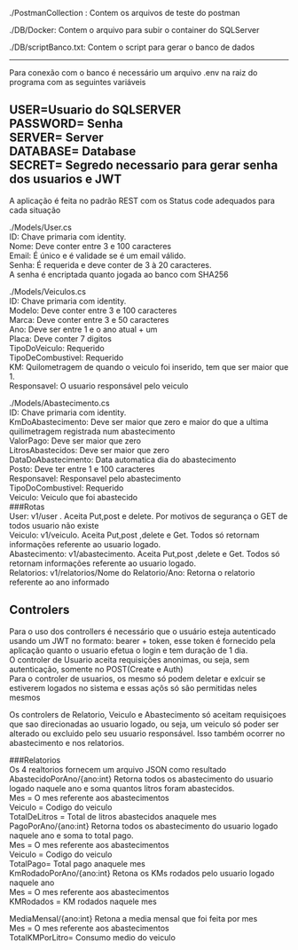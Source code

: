 ./PostmanCollection : Contem os arquivos de teste do postman

./DB/Docker: Contem o arquivo para subir o container do SQLServer    

./DB/scriptBanco.txt: Contem o script para gerar o banco de dados  

------------------------------------------------------  

Para conexão com o banco é necessário um arquivo .env na raiz do programa com as seguintes variáveis 

USER=Usuario do SQLSERVER  
PASSWORD= Senha  
SERVER= Server   
DATABASE= Database   
SECRET= Segredo necessario para gerar senha dos usuarios e JWT  
------------------------------------------------------  

A aplicação é feita no padrão REST com os Status code adequados para cada situação


./Models/User.cs   
ID: Chave primaria com identity.  
Nome: Deve conter entre 3 e 100 caracteres  
Email: É único e é validade se é um email válido.  
Senha: É requerida e deve conter de 3 à 20 caracteres.  
	A senha é encriptada quanto jogada ao banco com SHA256  

./Models/Veiculos.cs  
ID: Chave primaria com identity.  
Modelo: Deve conter entre 3 e 100 caracteres  
Marca: Deve conter entre 3 e 50 caracteres  
Ano: Deve ser entre 1 e o ano atual +  um  
Placa: Deve conter 7 digitos  
TipoDoVeiculo: Requerido  
TipoDeCombustivel: Requerido  
KM: Quilometragem de quando o veiculo foi inserido, tem que ser maior que 1.  
Responsavel: O usuario responsável pelo veiculo  

./Models/Abastecimento.cs   
ID: Chave primaria com identity.  
KmDoAbastecimento: Deve ser maior que zero e maior do que a ultima quilimetragem registrada num abastecimento  
ValorPago: Deve ser maior que zero  
LitrosAbastecidos: Deve ser maior que zero  
DataDoAbastecimento: Data automatica dia do abastecimento  
Posto: Deve ter entre 1 e 100 caracteres  
Responsavel: Responsavel pelo abastecimento  
TipoDoCombustivel: Requerido  
Veiculo: Veiculo que foi abastecido  
###Rotas  
User: v1/user . Aceita Put,post e delete. Por motivos de segurança o GET de todos usuario não existe  
Veiculo: v1/veiculo. Aceita Put,post ,delete e Get. Todos só retornam informações referente ao usuario logado.  
Abastecimento: v1/abastecimento. Aceita Put,post ,delete e Get. Todos só retornam informações referente ao usuario logado.  
Relatorios: v1/relatorios/Nome do Relatorio/Ano: Retorna o relatorio referente ao ano informado  

## Controlers  
Para o uso dos controllers é necessário que o usuário esteja autenticado usando um JWT no formato: bearer + token, esse token é fornecido pela aplicação quanto o usuario efetua o login e tem duração de 1 dia.  
O controler de Usuario aceita requisições anonimas, ou seja, sem autenticação, somente no POST(Create e Auth)  
Para o controler de usuarios, os mesmo só podem deletar e exlcuir se estiverem logados no sistema e essas açõs só são permitidas neles mesmos

Os controlers de Relatorio, Veiculo e Abastecimento só aceitam requisiçoes que sao direcionadas ao usuario logado, ou seja, um veiculo só poder ser alterado ou excluido pelo seu usuario responsável. Isso também ocorrer no abastecimento e nos relatorios.  

###Relatorios   
Os 4 realtorios fornecem um arquivo JSON como resultado  
AbastecidoPorAno/{ano:int} Retorna todos os abastecimento do usuario logado naquele ano e soma quantos litros foram abastecidos.  
 	    Mes =  O mes referente aos abastecimentos   
                    Veiculo = Codigo do  veiculo   
                    TotalDeLitros = Total de litros abastecidos anaquele mes  
PagoPorAno/{ano:int} Retorna todos os abastecimento do usuario logado naquele ano e soma to total pago.  
 	    Mes =  O mes referente aos abastecimentos   
                    Veiculo = Codigo do  veiculo   
                    TotalPago= Total pago anaquele mes  
KmRodadoPorAno/{ano:int} Retona os KMs rodados pelo usuario logado naquele ano   
	  Mes =  O mes referente aos abastecimentos   
	  KMRodados = KM rodados naquele mes  

MediaMensal/{ano:int} Retona a media mensal que foi feita por mes  
	  Mes =  O mes referente aos abastecimentos   
	  TotalKMPorLitro= Consumo medio do veiculo  


 











